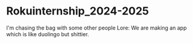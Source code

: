 # Rokuinternship_2024-2025
I'm chasing the bag with some other people
Lore:
We are making an app which is like duolingo but shittier.
